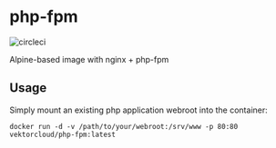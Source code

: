 # php-fpm

![circleci][circleci]

Alpine-based image with nginx + php-fpm

## Usage

Simply mount an existing php application webroot into the container:
```
docker run -d -v /path/to/your/webroot:/srv/www -p 80:80 vektorcloud/php-fpm:latest
```

[circleci]: https://img.shields.io/circleci/build/gh/vektorcloud/php-fpm?color=1dd6c9&logo=CircleCI&logoColor=1dd6c9&style=for-the-badge "php-fpm"
